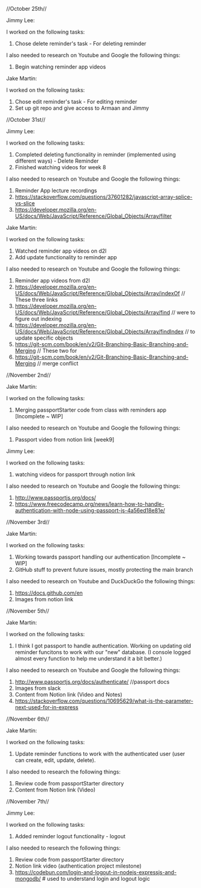 //October 25th//

Jimmy Lee:

I worked on the following tasks:
1. Chose delete reminder's task - For deleting reminder

I also needed to research on Youtube and Google the following things:
1. Begin watching reminder app videos

Jake Martin:
  
I worked on the following tasks:
1. Chose edit reminder's task - For editing reminder
2. Set up git repo and give access to Armaan and Jimmy


//October 31st//
  
Jimmy Lee:
  
I worked on the following tasks:
1. Completed deleting functionality in reminder (implemented using different ways) - Delete Reminder
2. Finished watching videos for week 8
  
I also needed to research on Youtube and Google the following things:
1. Reminder App lecture recordings
2. https://stackoverflow.com/questions/37601282/javascript-array-splice-vs-slice
3. https://developer.mozilla.org/en-US/docs/Web/JavaScript/Reference/Global_Objects/Array/filter
  
Jake Martin:
  
I worked on the following tasks:
1. Watched reminder app videos on d2l
2. Add update functionality to reminder app

I also needed to research on Youtube and Google the following things:
1. Reminder app videos from d2l
2. https://developer.mozilla.org/en-US/docs/Web/JavaScript/Reference/Global_Objects/Array/indexOf     // These three links 
3. https://developer.mozilla.org/en-US/docs/Web/JavaScript/Reference/Global_Objects/Array/find        // were to figure out indexing
4. https://developer.mozilla.org/en-US/docs/Web/JavaScript/Reference/Global_Objects/Array/findIndex   // to update specific objects
5. https://git-scm.com/book/en/v2/Git-Branching-Basic-Branching-and-Merging                           // These two for 
6. https://git-scm.com/book/en/v2/Git-Branching-Basic-Branching-and-Merging                           // merge conflict


//November 2nd//

Jake Martin:

I worked on the following tasks:
1. Merging passportStarter code from class with reminders app [Incomplete ~ WIP]

I also needed to research on Youtube and Google the following things:
1. Passport video from notion link [week9]

Jimmy Lee:

I worked on the following tasks:
1. watching videos for passport through notion link

I also needed to research on Youtube and Google the following things:
1. http://www.passportjs.org/docs/
2. https://www.freecodecamp.org/news/learn-how-to-handle-authentication-with-node-using-passport-js-4a56ed18e81e/


//November 3rd//

Jake Martin:

I worked on the following tasks:
1. Working towards passport handling our authentication [Incomplete ~ WIP]
2. GitHub stuff to prevent future issues, mostly protecting the main branch

I also needed to research on Youtube and DuckDuckGo the following things:
1. https://docs.github.com/en
2. Images from notion link

//November 5th//

Jake Martin:

I worked on the following tasks:
1. I think I got passport to handle authentication. Working on updating old reminder funcitons to work with our "new" database. (I console logged almost every function to help me understand it a bit better.)

I also needed to research on Youtube and Google the following things:
1. http://www.passportjs.org/docs/authenticate/       //passport docs
2. Images from slack
3. Content from Notion link (Video and Notes)
4. https://stackoverflow.com/questions/10695629/what-is-the-parameter-next-used-for-in-express


//November 6th//

Jake Martin:

I worked on the following tasks:
1. Update reminder functions to work with the authenticated user (user can create, edit, update, delete).

I also needed to research the following things:
1. Review code from passportStarter directory
2. Content from Notion link (Video)

//November 7th//

Jimmy Lee:

I worked on the following tasks:
1. Added reminder logout functionality - logout

I also needed to research the following things:
1. Review code from passportStarter directory
2. Notion link video (authentication project milestone)
3. https://codebun.com/login-and-logout-in-nodejs-expressjs-and-mongodb/ # used to understand login and logout logic
